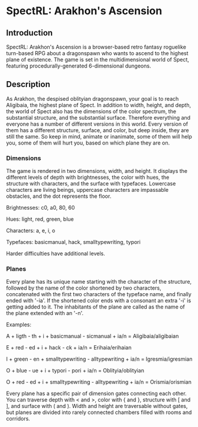 # SpectRL: Arakhon's Ascension

## Introduction

SpectRL: Arakhon's Ascension is a browser-based retro fantasy roguelike turn-based RPG about a dragonspawn who wants to ascend to the highest plane of existence. The game is set in the multidimensional world of Spect, featuring procedurally-generated 6-dimensional dungeons.

## Description

As Arakhon, the despised oblityian dragonspawn, your goal is to reach Aligibaia, the highest plane of Spect. In addition to width, height, and depth, the world of Spect also has the dimensions of the color spectrum, the substantial structure, and the substantial surface. Therefore everything and everyone has a number of different versions in this world. Every version of them has a different structure, surface, and color, but deep inside, they are still the same. So keep in mind, animate or inanimate, some of them will help you, some of them will hurt you, based on which plane they are on.

### Dimensions

The game is rendered in two dimensions, width, and height. It displays the different levels of depth with brightnesses, the color with hues, the structure with characters, and the surface with typefaces. Lowercase characters are living beings, uppercase characters are impassable obstacles, and the dot represents the floor.

Brightnesses: c0, a0, 80, 60

Hues: light, red, green, blue

Characters: a, e, i, o

Typefaces: basicmanual, hack, smalltypewriting, typori

Harder difficulties have additional levels.

### Planes

Every plane has its unique name starting with the character of the structure, followed by the name of the color shortened by two characters, concatenated with the first two characters of the typeface name, and finally ended with '-ia'. If the shortened color ends with a consonant an extra '-i' is getting added to it. The inhabitants of the plane are called as the name of the plane extended with an '-n'.

Examples:

A + ligth - th + i + basicmanual - sicmanual + ia/n = Aligibaia/aligibaian

E + red - ed + i + hack - ck + ia/n = Erihaia/erihaian

I + green - en + smalltypewriting - alltypewriting + ia/n = Igresmia/igresmian

O + blue - ue + i + typori - pori + ia/n = Oblityia/oblityian

O + red - ed + i + smalltypewriting - alltypewriting + ia/n = Orismia/orismian

Every plane has a specific pair of dimension gates connecting each other. You can traverse depth with < and >, color with { and }, structure with [ and ], and surface with ( and ). Width and height are traversable without gates, but planes are divided into rarely connected chambers filled with rooms and corridors.
